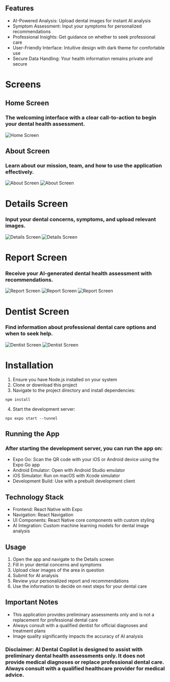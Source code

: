 ## Features

- AI-Powered Analysis: Upload dental images for instant AI analysis
- Symptom Assessment: Input your symptoms for personalized recommendations
- Professional Insights: Get guidance on whether to seek professional care
- User-Friendly Interface: Intuitive design with dark theme for comfortable use
- Secure Data Handling: Your health information remains private and secure

# Screens

## Home Screen

### The welcoming interface with a clear call-to-action to begin your dental health assessment.

![Home Screen](./assets/images/screens/home.png)

## About Screen

### Learn about our mission, team, and how to use the application effectively.

![About Screen](./assets/images/screens/about-1.png)
![About Screen](./assets/images/screens/about-2.png)

# Details Screen

### Input your dental concerns, symptoms, and upload relevant images.

![Details Screen](./assets/images/screens/details-1.png)
![Details Screen](./assets/images/screens/details-2.png)

# Report Screen

### Receive your AI-generated dental health assessment with recommendations.

![Report Screen](./assets/images/screens/report-1.jpeg)
![Report Screen](./assets/images/screens/report-2.jpeg)
![Report Screen](./assets/images/screens/report-3.jpeg)

# Dentist Screen

### Find information about professional dental care options and when to seek help.

![Dentist Screen](./assets/images/screens/dentist-1.jpeg)
![Dentist Screen](./assets/images/screens/dentist-2.jpeg)

# Installation

1. Ensure you have Node.js installed on your system
2. Clone or download this project
3. Navigate to the project directory and install dependencies:

```
npm install
```

4. Start the development server:

```
npx expo start --tunnel
```

## Running the App

### After starting the development server, you can run the app on:

- Expo Go: Scan the QR code with your iOS or Android device using the Expo Go app
- Android Emulator: Open with Android Studio emulator
- iOS Simulator: Run on macOS with Xcode simulator
- Development Build: Use with a prebuilt development client

## Technology Stack

- Frontend: React Native with Expo
- Navigation: React Navigation
- UI Components: React Native core components with custom styling
- AI Integration: Custom machine learning models for dental image analysis

## Usage

1. Open the app and navigate to the Details screen
2. Fill in your dental concerns and symptoms
3. Upload clear images of the area in question
4. Submit for AI analysis
5. Review your personalized report and recommendations
6. Use the information to decide on next steps for your dental care

## Important Notes

- This application provides preliminary assessments only and is not a replacement for professional dental care
- Always consult with a qualified dentist for official diagnoses and treatment plans
- Image quality significantly impacts the accuracy of AI analysis

### Disclaimer: AI Dental Copilot is designed to assist with preliminary dental health assessments only. It does not provide medical diagnoses or replace professional dental care. Always consult with a qualified healthcare provider for medical advice.
